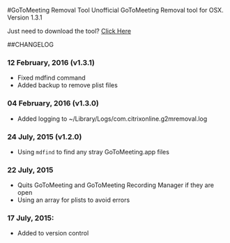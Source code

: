 #GoToMeeting Removal Tool
Unofficial GoToMeeting Removal tool for OSX.  
Version 1.3.1

Just need to download the tool? [Click Here](https://citrix.sharefile.com/d-s87c60e6ce814d3d9)  

##CHANGELOG
### 12 February, 2016 (v1.3.1)
* Fixed mdfind command
* Added backup to remove plist files

### 04 February, 2016 (v1.3.0)
* Added logging to ~/Library/Logs/com.citrixonline.g2mremoval.log

### 24 July, 2015 (v1.2.0)
* Using `mdfind` to find any stray GoToMeeting.app files

### 22 July, 2015
* Quits GoToMeeting and GoToMeeting Recording Manager if they are open
* Using an array for plists to avoid errors

### 17 July, 2015:  
* Added to version control
